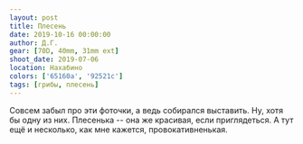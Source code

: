 ```yaml
---
layout: post
title: Плесень
date: 2019-10-16 00:00:00
author: Д.Г.
gear: [70D, 40mm, 31mm ext]
shoot_date: 2019-07-06
location: Нахабино
colors: ['65160a', '92521c']
tags: [грибы, плесень]
---
```

Совсем забыл про эти фоточки, а ведь собирался выставить. Ну, хотя бы одну из них. Плесенька -- она же красивая, если приглядеться. А тут ещё и несколько, как мне кажется, провокативненькая.
